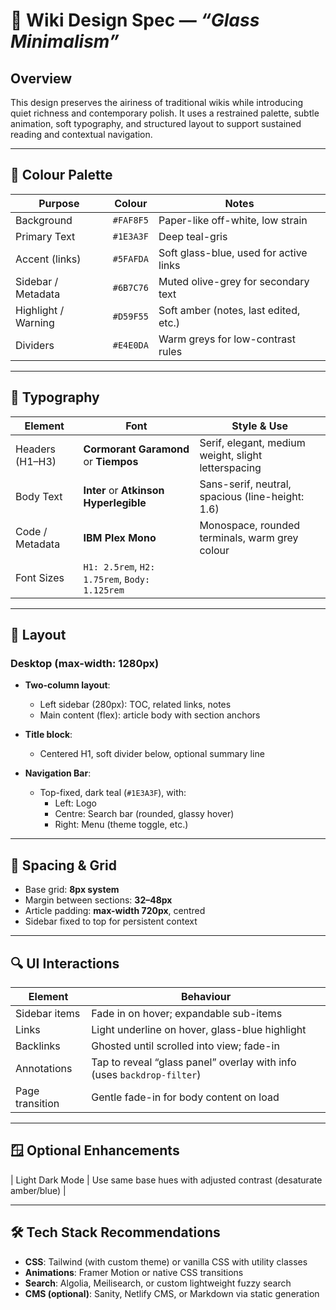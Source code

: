 # 🧭 Wiki Design Spec — *“Glass Minimalism”*

## Overview  
This design preserves the airiness of traditional wikis while introducing quiet richness and contemporary polish. It uses a restrained palette, subtle animation, soft typography, and structured layout to support sustained reading and contextual navigation.

---

## 🎨 Colour Palette

| Purpose              | Colour     | Notes                                  |
|----------------------|------------|----------------------------------------|
| Background           | `#FAF8F5`  | Paper-like off-white, low strain       |
| Primary Text         | `#1E3A3F`  | Deep teal-gris                         |
| Accent (links)       | `#5FAFDA`  | Soft glass-blue, used for active links |
| Sidebar / Metadata   | `#6B7C76`  | Muted olive-grey for secondary text    |
| Highlight / Warning  | `#D59F55`  | Soft amber (notes, last edited, etc.)  |
| Dividers             | `#E4E0DA`  | Warm greys for low-contrast rules      |

---

## 🧠 Typography

| Element        | Font                        | Style & Use                                                  |
|----------------|-----------------------------|---------------------------------------------------------------|
| Headers (H1–H3)| **Cormorant Garamond** or **Tiempos** | Serif, elegant, medium weight, slight letterspacing     |
| Body Text      | **Inter** or **Atkinson Hyperlegible** | Sans-serif, neutral, spacious (line-height: 1.6)        |
| Code / Metadata| **IBM Plex Mono**           | Monospace, rounded terminals, warm grey colour                |
| Font Sizes     | `H1: 2.5rem`, `H2: 1.75rem`, `Body: 1.125rem` |

---

## 🧱 Layout

### Desktop (max-width: 1280px)

- **Two-column layout**:
  - Left sidebar (280px): TOC, related links, notes  
  - Main content (flex): article body with section anchors  

- **Title block**:
  - Centered H1, soft divider below, optional summary line  

- **Navigation Bar**:
  - Top-fixed, dark teal (`#1E3A3F`), with:
    - Left: Logo  
    - Centre: Search bar (rounded, glassy hover)  
    - Right: Menu (theme toggle, etc.)  

---

## 📐 Spacing & Grid

- Base grid: **8px system**  
- Margin between sections: **32–48px**  
- Article padding: **max-width 720px**, centred  
- Sidebar fixed to top for persistent context  

---

## 🔍 UI Interactions

| Element        | Behaviour                                                                  |
|----------------|----------------------------------------------------------------------------|
| Sidebar items  | Fade in on hover; expandable sub-items                                     |
| Links          | Light underline on hover, glass-blue highlight                             |
| Backlinks      | Ghosted until scrolled into view; fade-in                                  |
| Annotations    | Tap to reveal “glass panel” overlay with info (uses `backdrop-filter`)     |
| Page transition| Gentle fade-in for body content on load                                    |

---

## 🪟 Optional Enhancements

| Light Dark Mode     | Use same base hues with adjusted contrast (desaturate amber/blue)       |

---

## 🛠 Tech Stack Recommendations

- **CSS**: Tailwind (with custom theme) or vanilla CSS with utility classes  
- **Animations**: Framer Motion or native CSS transitions  
- **Search**: Algolia, Meilisearch, or custom lightweight fuzzy search  
- **CMS (optional)**: Sanity, Netlify CMS, or Markdown via static generation  
